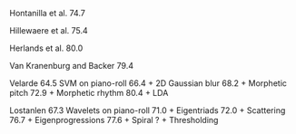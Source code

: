 Hontanilla et al.
74.7

Hillewaere et al.
75.4

Herlands et al.
80.0


Van Kranenburg and Backer
79.4

Velarde
64.5 SVM on piano-roll
66.4 + 2D Gaussian blur
68.2 + Morphetic pitch
72.9 + Morphetic rhythm
80.4 + LDA

Lostanlen
67.3 Wavelets on piano-roll
71.0 + Eigentriads
72.0 + Scattering
76.7 + Eigenprogressions
77.6 + Spiral
?    + Thresholding
